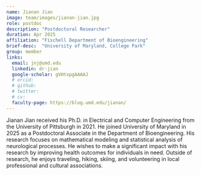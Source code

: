 ```yaml
---
name: Jianan Jian
image: team/images/jianan-jian.jpg
role: postdoc
description: "Postdoctoral Researcher"
duration: Apr 2025
affiliation: "Fischell Department of Bioengineering"
brief-desc:  "University of Maryland, College Park"
group: member
links:
  email: jnj@umd.edu
  linkedin: dr-jian
  google-scholar: gVHtxpgAAAAJ
  # orcid: 
  # github: 
  # twitter:   
  # cv: 
  faculty-page: https://blog.umd.edu/jianan/
---
```

Jianan Jian received his Ph.D. in Electrical and Computer Engineering from the University of Pittsburgh in 2021. He joined University of Maryland in 2025 as a Postdoctoral Associate in the Department of Bioengineering. His research focuses on mathematical modeling and statistical analysis of neurological processes. He wishes to make a significant impact with his research by improving health outcomes for individuals in need. Outside of research, he enjoys traveling, hiking, skiing, and volunteering in local professional and cultural associations.